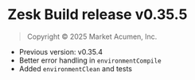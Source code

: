 # Zesk Build release v0.35.5

> Copyright &copy; 2025 Market Acumen, Inc.

- Previous version: v0.35.4
- Better error handling in `environmentCompile`
- Added `environmentClean` and tests
